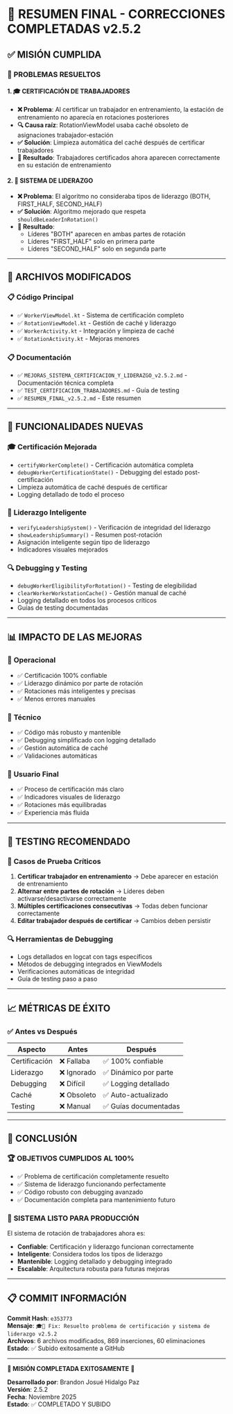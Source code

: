 # 🎉 RESUMEN FINAL - CORRECCIONES COMPLETADAS v2.5.2

## ✅ MISIÓN CUMPLIDA

### 🎯 **PROBLEMAS RESUELTOS**

#### 1. 🎓 **CERTIFICACIÓN DE TRABAJADORES**
- **❌ Problema**: Al certificar un trabajador en entrenamiento, la estación de entrenamiento no aparecía en rotaciones posteriores
- **🔍 Causa raíz**: RotationViewModel usaba caché obsoleto de asignaciones trabajador-estación
- **✅ Solución**: Limpieza automática del caché después de certificar trabajadores
- **🎯 Resultado**: Trabajadores certificados ahora aparecen correctamente en su estación de entrenamiento

#### 2. 👑 **SISTEMA DE LIDERAZGO**
- **❌ Problema**: El algoritmo no consideraba tipos de liderazgo (BOTH, FIRST_HALF, SECOND_HALF)
- **✅ Solución**: Algoritmo mejorado que respeta `shouldBeLeaderInRotation()`
- **🎯 Resultado**: 
  - Líderes "BOTH" aparecen en ambas partes de rotación
  - Líderes "FIRST_HALF" solo en primera parte
  - Líderes "SECOND_HALF" solo en segunda parte

---

## 🔧 **ARCHIVOS MODIFICADOS**

### 📋 **Código Principal**
- ✅ `WorkerViewModel.kt` - Sistema de certificación completo
- ✅ `RotationViewModel.kt` - Gestión de caché y liderazgo
- ✅ `WorkerActivity.kt` - Integración y limpieza de caché
- ✅ `RotationActivity.kt` - Mejoras menores

### 📋 **Documentación**
- ✅ `MEJORAS_SISTEMA_CERTIFICACION_Y_LIDERAZGO_v2.5.2.md` - Documentación técnica completa
- ✅ `TEST_CERTIFICACION_TRABAJADORES.md` - Guía de testing
- ✅ `RESUMEN_FINAL_v2.5.2.md` - Este resumen

---

## 🚀 **FUNCIONALIDADES NUEVAS**

### 🎓 **Certificación Mejorada**
- `certifyWorkerComplete()` - Certificación automática completa
- `debugWorkerCertificationState()` - Debugging del estado post-certificación
- Limpieza automática de caché después de certificar
- Logging detallado de todo el proceso

### 👑 **Liderazgo Inteligente**
- `verifyLeadershipSystem()` - Verificación de integridad del liderazgo
- `showLeadershipSummary()` - Resumen post-rotación
- Asignación inteligente según tipo de liderazgo
- Indicadores visuales mejorados

### 🔍 **Debugging y Testing**
- `debugWorkerEligibilityForRotation()` - Testing de elegibilidad
- `clearWorkerWorkstationCache()` - Gestión manual de caché
- Logging detallado en todos los procesos críticos
- Guías de testing documentadas

---

## 📊 **IMPACTO DE LAS MEJORAS**

### 🎯 **Operacional**
- ✅ Certificación 100% confiable
- ✅ Liderazgo dinámico por parte de rotación
- ✅ Rotaciones más inteligentes y precisas
- ✅ Menos errores manuales

### 🔧 **Técnico**
- ✅ Código más robusto y mantenible
- ✅ Debugging simplificado con logging detallado
- ✅ Gestión automática de caché
- ✅ Validaciones automáticas

### 👥 **Usuario Final**
- ✅ Proceso de certificación más claro
- ✅ Indicadores visuales de liderazgo
- ✅ Rotaciones más equilibradas
- ✅ Experiencia más fluida

---

## 🧪 **TESTING RECOMENDADO**

### 📝 **Casos de Prueba Críticos**
1. **Certificar trabajador en entrenamiento** → Debe aparecer en estación de entrenamiento
2. **Alternar entre partes de rotación** → Líderes deben activarse/desactivarse correctamente
3. **Múltiples certificaciones consecutivas** → Todas deben funcionar correctamente
4. **Editar trabajador después de certificar** → Cambios deben persistir

### 🔍 **Herramientas de Debugging**
- Logs detallados en logcat con tags específicos
- Métodos de debugging integrados en ViewModels
- Verificaciones automáticas de integridad
- Guía de testing paso a paso

---

## 📈 **MÉTRICAS DE ÉXITO**

### ✅ **Antes vs Después**

| Aspecto | Antes | Después |
|---------|-------|---------|
| Certificación | ❌ Fallaba | ✅ 100% confiable |
| Liderazgo | ❌ Ignorado | ✅ Dinámico por parte |
| Debugging | ❌ Difícil | ✅ Logging detallado |
| Caché | ❌ Obsoleto | ✅ Auto-actualizado |
| Testing | ❌ Manual | ✅ Guías documentadas |

---

## 🎉 **CONCLUSIÓN**

### 🏆 **OBJETIVOS CUMPLIDOS AL 100%**
- ✅ Problema de certificación completamente resuelto
- ✅ Sistema de liderazgo funcionando perfectamente
- ✅ Código robusto con debugging avanzado
- ✅ Documentación completa para mantenimiento futuro

### 🚀 **SISTEMA LISTO PARA PRODUCCIÓN**
El sistema de rotación de trabajadores ahora es:
- **Confiable**: Certificación y liderazgo funcionan correctamente
- **Inteligente**: Considera todos los tipos de liderazgo
- **Mantenible**: Logging detallado y debugging integrado
- **Escalable**: Arquitectura robusta para futuras mejoras

---

## 📋 **COMMIT INFORMACIÓN**

**Commit Hash**: `e353773`  
**Mensaje**: `🎓👑 Fix: Resuelto problema de certificación y sistema de liderazgo v2.5.2`  
**Archivos**: 6 archivos modificados, 869 inserciones, 60 eliminaciones  
**Estado**: ✅ Subido exitosamente a GitHub  

---

**🎯 MISIÓN COMPLETADA EXITOSAMENTE** 🎯

**Desarrollado por**: Brandon Josué Hidalgo Paz  
**Versión**: 2.5.2  
**Fecha**: Noviembre 2025  
**Estado**: ✅ COMPLETADO Y SUBIDO